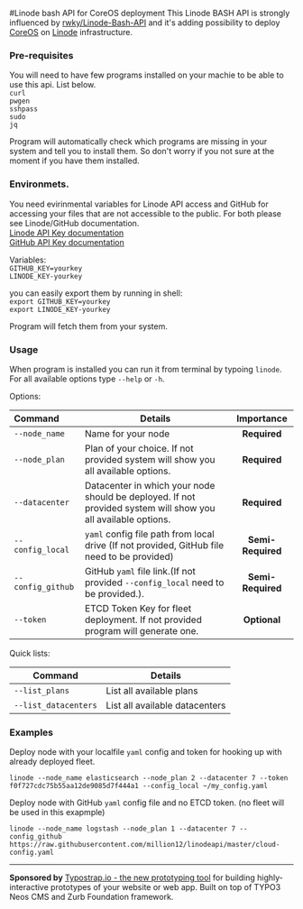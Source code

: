 #Linode bash API for CoreOS deployment 
This Linode BASH API is strongly influenced by [rwky/Linode-Bash-API](https://github.com/rwky/Linode-Bash-API) and it's adding possibility to deploy [CoreOS](https://coreos.com/) on [Linode](https://www.linode.com/) infrastructure.  

### Pre-requisites
You will need to have few programs installed on your machie to be able to use this api. List below.  
`curl`  
`pwgen`  
`sshpass`  
`sudo`  
`jq`  

Program will automatically check which programs are missing in your system and tell you to install them. So don't worry if you not sure at the moment if you have them installed. 

### Environmets.
You need evirinmental variables for Linode API access and GitHub for accessing your files that are not accessible to the public. For both please see Linode/GitHub documentation.  
[Linode API Key documentation](https://www.linode.com/api)  
[GitHub API Key documentation](https://developer.github.com/v3/oauth_authorizations/)  

Variables:  
`GITHUB_KEY=yourkey`  
`LINODE_KEY-yourkey`

you can easily export them by running in shell:  
`export GITHUB_KEY=yourkey`  
`export LINODE_KEY-yourkey`

Program will fetch them from your system. 

### Usage
When program is installed you can run it from terminal by typoing `linode`. For all available options type `--help` or `-h`.  

Options:  

| Command | Details | Importance |
|:--------|---------|:----------:|
|`--node_name`|Name for your node | **Required** |
|`--node_plan`|Plan of your choice. If not provided system will show you all available options. | **Required** |
|`--datacenter`|Datacenter in which your node should be deployed. If not provided system will show you all available options. | **Required** |
|`--config_local`|`yaml` config file path from local drive (If not provided, GitHub file need to be provided) | **Semi-Required** |
|`--config_github`|GitHub `yaml` file link.(If not provided `--config_local` need to be provided.). |**Semi-Required**|
|`--token`|ETCD Token Key for fleet deployment. If not provided program will generate one. |**Optional**|  

Quick lists:  

| Command | Details |
|---------|---------|
|`--list_plans`|List all available plans|
|`--list_datacenters`|List all available datacenters|  

### Examples 
Deploy node with your localfile `yaml` config and token for hooking up with already deployed fleet.   

`linode --node_name elasticsearch --node_plan 2 --datacenter 7 --token f0f727cdc75b55aa12de9085d7f444a1 --config_local ~/my_config.yaml`  

Deploy node with GitHub `yaml` config file and no ETCD token. (no fleet will be used in this exapmple)  

`linode --node_name logstash --node_plan 1 --datacenter 7 --config_github https://raw.githubusercontent.com/million12/linodeapi/master/cloud-config.yaml`  



---

**Sponsored by** [Typostrap.io - the new prototyping tool](http://typostrap.io/) for building highly-interactive prototypes of your website or web app. Built on top of TYPO3 Neos CMS and Zurb Foundation framework.